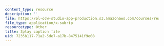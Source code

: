 ```yaml
---
content_type: resource
description: ''
file: https://ol-ocw-studio-app-production.s3.amazonaws.com/courses/res-9-003-brains-minds-and-machines-summer-course-summer-2015/7235b11771a25de7a17b8475141f9e08_QeHuHti530Q.vtt
file_type: application/x-subrip
resourcetype: Other
title: 3play caption file
uid: 7235b117-71a2-5de7-a17b-8475141f9e08
---
```

